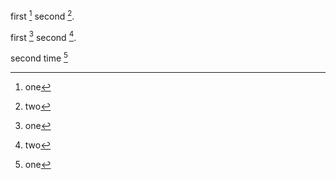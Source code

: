first [^1] second [^2].

[^1]: one
[^2]: two

first [^a] second [^b].

[^a]: one
[^b]: two

second time [^1]
